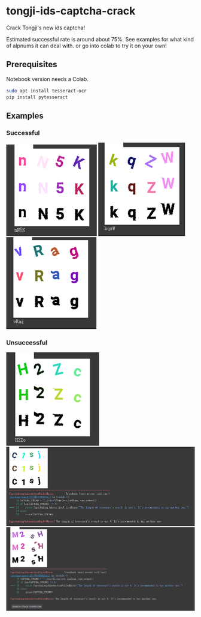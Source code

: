 # tongji-ids-captcha-crack

Crack Tongji's new ids captcha!

Estimated successful rate is around about 75%. See examples for what kind of alpnums it can deal with. or go into colab to try it on your own!

## Prerequisites

Notebook version needs a Colab.

``` bash
sudo apt install tesseract-ocr
pip install pytesseract
```

## Examples

### Successful

![](./example_imgs/1_1.png)
![](./example_imgs/1_2.png)
![](./example_imgs/1_3.png)

### Unsuccessful

![](./example_imgs/2_1.png)
![](./example_imgs/3_1.png)
![](./example_imgs/3_2.png)

